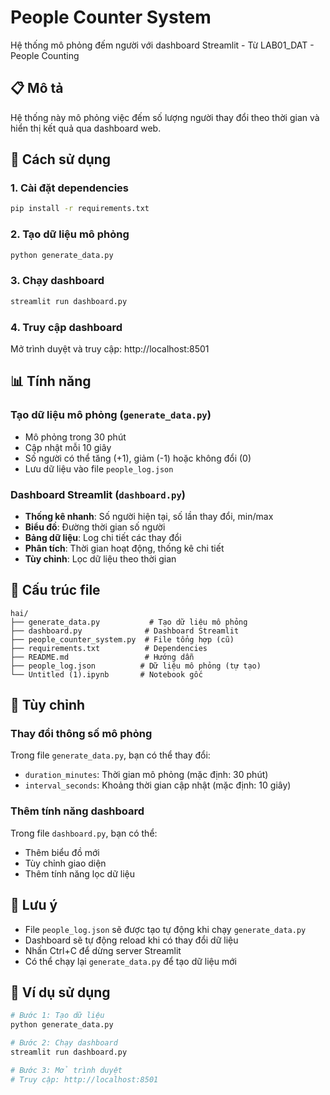 # People Counter System

Hệ thống mô phỏng đếm người với dashboard Streamlit - Từ LAB01_DAT - People Counting

## 📋 Mô tả

Hệ thống này mô phỏng việc đếm số lượng người thay đổi theo thời gian và hiển thị kết quả qua dashboard web.

## 🚀 Cách sử dụng

### 1. Cài đặt dependencies
```bash
pip install -r requirements.txt
```

### 2. Tạo dữ liệu mô phỏng
```bash
python generate_data.py
```

### 3. Chạy dashboard
```bash
streamlit run dashboard.py
```

### 4. Truy cập dashboard
Mở trình duyệt và truy cập: http://localhost:8501

## 📊 Tính năng

### Tạo dữ liệu mô phỏng (`generate_data.py`)
- Mô phỏng trong 30 phút
- Cập nhật mỗi 10 giây
- Số người có thể tăng (+1), giảm (-1) hoặc không đổi (0)
- Lưu dữ liệu vào file `people_log.json`

### Dashboard Streamlit (`dashboard.py`)
- **Thống kê nhanh**: Số người hiện tại, số lần thay đổi, min/max
- **Biểu đồ**: Đường thời gian số người
- **Bảng dữ liệu**: Log chi tiết các thay đổi
- **Phân tích**: Thời gian hoạt động, thống kê chi tiết
- **Tùy chỉnh**: Lọc dữ liệu theo thời gian

## 📁 Cấu trúc file

```
hai/
├── generate_data.py           # Tạo dữ liệu mô phỏng
├── dashboard.py              # Dashboard Streamlit
├── people_counter_system.py  # File tổng hợp (cũ)
├── requirements.txt          # Dependencies
├── README.md                 # Hướng dẫn
├── people_log.json          # Dữ liệu mô phỏng (tự tạo)
└── Untitled (1).ipynb       # Notebook gốc
```

## 🔧 Tùy chỉnh

### Thay đổi thông số mô phỏng
Trong file `generate_data.py`, bạn có thể thay đổi:
- `duration_minutes`: Thời gian mô phỏng (mặc định: 30 phút)
- `interval_seconds`: Khoảng thời gian cập nhật (mặc định: 10 giây)

### Thêm tính năng dashboard
Trong file `dashboard.py`, bạn có thể:
- Thêm biểu đồ mới
- Tùy chỉnh giao diện
- Thêm tính năng lọc dữ liệu

## 📝 Lưu ý

- File `people_log.json` sẽ được tạo tự động khi chạy `generate_data.py`
- Dashboard sẽ tự động reload khi có thay đổi dữ liệu
- Nhấn Ctrl+C để dừng server Streamlit
- Có thể chạy lại `generate_data.py` để tạo dữ liệu mới

## 🎯 Ví dụ sử dụng

```bash
# Bước 1: Tạo dữ liệu
python generate_data.py

# Bước 2: Chạy dashboard
streamlit run dashboard.py

# Bước 3: Mở trình duyệt
# Truy cập: http://localhost:8501
``` 